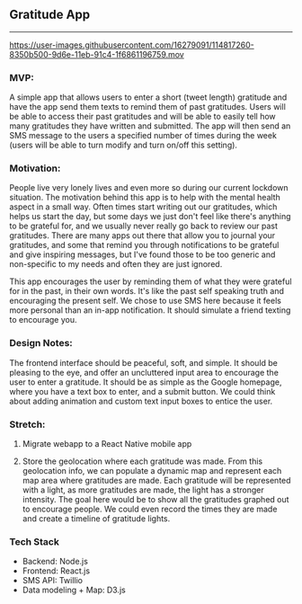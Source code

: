 ## Gratitude App
---
https://user-images.githubusercontent.com/16279091/114817260-8350b500-9d6e-11eb-91c4-1f6861196759.mov

### MVP:
A simple app that allows users to enter a short (tweet length) gratitude and have the app send them texts to remind them of past gratitudes. Users will be able to access their past gratitudes and will be able to easily tell how many gratitudes they have written and submitted. The app will then send an SMS message to the users a specified number of times during the week (users will be able to turn modify and turn on/off this setting). 

### Motivation:
People live very lonely lives and even more so during our current lockdown situation. The motivation behind this app is to help with the mental health aspect in a small way. Often times start writing out our gratitudes, which helps us start the day, but some days we just don't feel like there's anything to be grateful for, and we usually never really go back to review our past gratitudes. There are many apps out there that allow you to journal your gratitudes, and some that remind you through notifications to be grateful and give inspiring messages, but I've found those to be too generic and non-specific to my needs and often they are just ignored. 

This app encourages the user by reminding them of what they were grateful for in the past, in their own words. It's like the past self speaking truth and encouraging the present self. We chose to use SMS here because it feels more personal than an in-app notification. It should simulate a friend texting to encourage you. 

### Design Notes: 
The frontend interface should be peaceful, soft, and simple. It should be pleasing to the eye, and offer an uncluttered input area to encourage the user to enter a gratitude. It should be as simple as the Google homepage, where you have a text box to enter, and a submit button. We could think about adding animation and custom text input boxes to entice the user. 

### Stretch:
1. Migrate webapp to a React Native mobile app

2. Store the geolocation where each gratitude was made. From this geolocation info, we can populate a dynamic map and represent each map area where gratitudes are made. Each gratitude will be represented with a light, as more gratitudes are made, the light has a stronger intensity. The goal here would be to show all the gratitudes graphed out to encourage people. We could even record the times they are made and create a timeline of gratitude lights.


### Tech Stack
- Backend: Node.js
- Frontend: React.js
- SMS API: Twillio
- Data modeling + Map: D3.js

